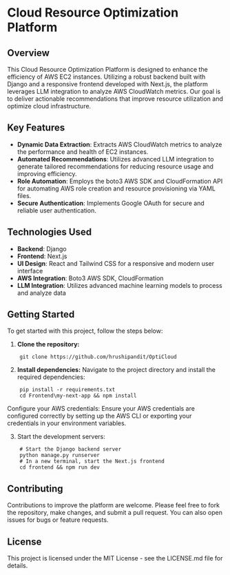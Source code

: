 # Cloud Resource Optimization Platform

## Overview
This Cloud Resource Optimization Platform is designed to enhance the efficiency of AWS EC2 instances. Utilizing a robust backend built with Django and a responsive frontend developed with Next.js, the platform leverages LLM integration to analyze AWS CloudWatch metrics. Our goal is to deliver actionable recommendations that improve resource utilization and optimize cloud infrastructure.

## Key Features
- **Dynamic Data Extraction**: Extracts AWS CloudWatch metrics to analyze the performance and health of EC2 instances.
- **Automated Recommendations**: Utilizes advanced LLM integration to generate tailored recommendations for reducing resource usage and improving efficiency.
- **Role Automation**: Employs the boto3 AWS SDK and CloudFormation API for automating AWS role creation and resource provisioning via YAML files.
- **Secure Authentication**: Implements Google OAuth for secure and reliable user authentication.

## Technologies Used
- **Backend**: Django
- **Frontend**: Next.js
- **UI Design**: React and Tailwind CSS for a responsive and modern user interface
- **AWS Integration**: Boto3 AWS SDK, CloudFormation
- **LLM Integration**: Utilizes advanced machine learning models to process and analyze data

## Getting Started
To get started with this project, follow the steps below:
1. **Clone the repository:**
```
    git clone https://github.com/hrushipandit/OptiCloud
```
 
 2. **Install dependencies:**
Navigate to the project directory and install the required dependencies:
```
    pip install -r requirements.txt
    cd Frontend\my-next-app && npm install
```

Configure your AWS credentials: Ensure your AWS credentials are configured correctly by setting up the AWS CLI or exporting your credentials in your environment variables.

3. Start the development servers:

```
    # Start the Django backend server
    python manage.py runserver
    # In a new terminal, start the Next.js frontend
    cd frontend && npm run dev
```


## Contributing
Contributions to improve the platform are welcome. Please feel free to fork the repository, make changes, and submit a pull request. You can also open issues for bugs or feature requests.

## License
This project is licensed under the MIT License - see the LICENSE.md file for details.

